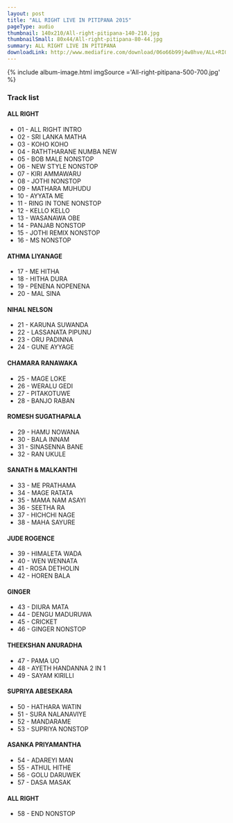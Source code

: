 ```yaml
---
layout: post
title: "ALL RIGHT LIVE IN PITIPANA 2015"
pageType: audio
thumbnail: 140x210/All-right-pitipana-140-210.jpg
thumbnailSmall: 80x44/All-right-pitipana-80-44.jpg
summary: ALL RIGHT LIVE IN PITIPANA
downloadLink: http://www.mediafire.com/download/06o66b99j4w8hve/ALL+RIGHT+LIVE+IN+PITIPANA+2015.rar
---
```


<div class="ab-player" data-boourl="https://audioboom.com/publishing/playlist/v3?autoplay=false&boo_content_type=playlist&data_for_content_type=1278055&image_option=small&link_color=%2358d1eb&player_theme=light&show_title=true&src=https%3A%2F%2Fapi.audioboom.com%2Fplaylists%2F1278055-all-right-live-in-pitipana-2015" data-boowidth="100%" data-maxheight="285" data-iframestyle="background-color:transparent; display:block; min-width:300px; max-width:700px;" style="background-color:transparent;"></div><script type="text/javascript">(function() { var po = document.createElement("script"); po.type = "text/javascript"; po.async = true; po.src = "https://d15mj6e6qmt1na.cloudfront.net/cdn/embed.js"; var s = document.getElementsByTagName("script")[0]; s.parentNode.insertBefore(po, s); })();</script>

{% include album-image.html imgSource ='All-right-pitipana-500-700.jpg' %}

### Track list 

#### ALL RIGHT

- 01 - ALL RIGHT INTRO  
- 02 - SRI LANKA MATHA 
- 03 - KOHO KOHO  
- 04 - RATHTHARANE NUMBA NEW 
- 05 - BOB MALE NONSTOP
- 06 - NEW STYLE NONSTOP  
- 07 - KIRI AMMAWARU  
- 08 - JOTHI NONSTOP  
- 09 - MATHARA MUHUDU  
- 10 - AYYATA ME  
- 11 - RING IN TONE NONSTOP 
- 12 - KELLO KELLO  
- 13 - WASANAWA OBE  
- 14 - PANJAB NONSTOP  
- 15 - JOTHI REMIX NONSTOP  
- 16 - MS NONSTOP 

#### ATHMA LIYANAGE

- 17 - ME HITHA  
- 18 - HITHA DURA  
- 19 - PENENA NOPENENA  
- 20 - MAL SINA  

#### NIHAL NELSON

- 21 - KARUNA SUWANDA  
- 22 - LASSANATA PIPUNU  
- 23 - ORU PADINNA  
- 24 - GUNE AYYAGE  

#### CHAMARA RANAWAKA

- 25 - MAGE LOKE  
- 26 - WERALU GEDI  
- 27 - PITAKOTUWE  
- 28 - BANJO RABAN  

#### ROMESH SUGATHAPALA

- 29 - HAMU NOWANA  
- 30 - BALA INNAM 
- 31 - SINASENNA BANE  
- 32 - RAN UKULE  

#### SANATH & MALKANTHI

- 33 - ME PRATHAMA  
- 34 - MAGE RATATA  
- 35 - MAMA NAM ASAYI  
- 36 - SEETHA RA  
- 37 - HICHCHI NAGE  
- 38 - MAHA SAYURE 

#### JUDE ROGENCE

- 39 - HIMALETA WADA
- 40 - WEN WENNATA 
- 41 - ROSA DETHOLIN 
- 42 - HOREN BALA  

#### GINGER

- 43 - DIURA MATA 
- 44 - DENGU MADURUWA 
- 45 - CRICKET  
- 46 - GINGER NONSTOP  

#### THEEKSHAN ANURADHA

- 47 - PAMA UO  
- 48 - AYETH HANDANNA 2 IN 1 
- 49 - SAYAM KIRILLI  

#### SUPRIYA ABESEKARA

- 50 - HATHARA WATIN  
- 51 - SURA NALANAVIYE  
- 52 - MANDARAME  
- 53 - SUPRIYA NONSTOP  

#### ASANKA PRIYAMANTHA

- 54 - ADAREYI MAN  
- 55 - ATHUL HITHE  
- 56 - GOLU DARUWEK  
- 57 - DASA MASAK  

#### ALL RIGHT

- 58 - END NONSTOP 


